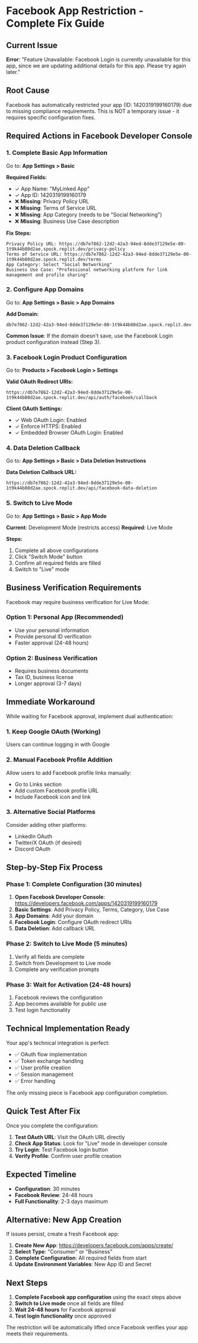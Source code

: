 # Facebook App Restriction - Complete Fix Guide

## Current Issue
**Error**: "Feature Unavailable: Facebook Login is currently unavailable for this app, since we are updating additional details for this app. Please try again later."

## Root Cause
Facebook has automatically restricted your app (ID: 1420319199160179) due to missing compliance requirements. This is NOT a temporary issue - it requires specific configuration fixes.

## Required Actions in Facebook Developer Console

### 1. Complete Basic App Information
Go to: **App Settings > Basic**

**Required Fields:**
- ✓ App Name: "MyLinked App" 
- ✓ App ID: 1420319199160179
- ❌ **Missing**: Privacy Policy URL
- ❌ **Missing**: Terms of Service URL
- ❌ **Missing**: App Category (needs to be "Social Networking")
- ❌ **Missing**: Business Use Case description

**Fix Steps:**
```
Privacy Policy URL: https://db7e7862-12d2-42a3-94ed-8dde37129e5e-00-1t9k44b80d2ae.spock.replit.dev/privacy-policy
Terms of Service URL: https://db7e7862-12d2-42a3-94ed-8dde37129e5e-00-1t9k44b80d2ae.spock.replit.dev/terms
App Category: Select "Social Networking"
Business Use Case: "Professional networking platform for link management and profile sharing"
```

### 2. Configure App Domains
Go to: **App Settings > Basic > App Domains**

**Add Domain:**
```
db7e7862-12d2-42a3-94ed-8dde37129e5e-00-1t9k44b80d2ae.spock.replit.dev
```

**Common Issue**: If the domain doesn't save, use the Facebook Login product configuration instead (Step 3).

### 3. Facebook Login Product Configuration
Go to: **Products > Facebook Login > Settings**

**Valid OAuth Redirect URIs:**
```
https://db7e7862-12d2-42a3-94ed-8dde37129e5e-00-1t9k44b80d2ae.spock.replit.dev/api/auth/facebook/callback
```

**Client OAuth Settings:**
- ✓ Web OAuth Login: Enabled
- ✓ Enforce HTTPS: Enabled
- ✓ Embedded Browser OAuth Login: Enabled

### 4. Data Deletion Callback
Go to: **App Settings > Basic > Data Deletion Instructions**

**Data Deletion Callback URL:**
```
https://db7e7862-12d2-42a3-94ed-8dde37129e5e-00-1t9k44b80d2ae.spock.replit.dev/api/facebook-data-deletion
```

### 5. Switch to Live Mode
Go to: **App Settings > Basic > App Mode**

**Current**: Development Mode (restricts access)
**Required**: Live Mode

**Steps:**
1. Complete all above configurations
2. Click "Switch Mode" button
3. Confirm all required fields are filled
4. Switch to "Live" mode

## Business Verification Requirements

Facebook may require business verification for Live Mode:

### Option 1: Personal App (Recommended)
- Use your personal information
- Provide personal ID verification
- Faster approval (24-48 hours)

### Option 2: Business Verification
- Requires business documents
- Tax ID, business license
- Longer approval (3-7 days)

## Immediate Workaround

While waiting for Facebook approval, implement dual authentication:

### 1. Keep Google OAuth (Working)
Users can continue logging in with Google

### 2. Manual Facebook Profile Addition
Allow users to add Facebook profile links manually:
- Go to Links section
- Add custom Facebook profile URL
- Include Facebook icon and link

### 3. Alternative Social Platforms
Consider adding other platforms:
- LinkedIn OAuth
- Twitter/X OAuth (if desired)
- Discord OAuth

## Step-by-Step Fix Process

### Phase 1: Complete Configuration (30 minutes)
1. **Open Facebook Developer Console**: https://developers.facebook.com/apps/1420319199160179
2. **Basic Settings**: Add Privacy Policy, Terms, Category, Use Case
3. **App Domains**: Add your domain
4. **Facebook Login**: Configure OAuth redirect URIs
5. **Data Deletion**: Add callback URL

### Phase 2: Switch to Live Mode (5 minutes)
1. Verify all fields are complete
2. Switch from Development to Live mode
3. Complete any verification prompts

### Phase 3: Wait for Activation (24-48 hours)
1. Facebook reviews the configuration
2. App becomes available for public use
3. Test login functionality

## Technical Implementation Ready

Your app's technical integration is perfect:
- ✅ OAuth flow implementation
- ✅ Token exchange handling
- ✅ User profile creation
- ✅ Session management
- ✅ Error handling

The only missing piece is Facebook app configuration completion.

## Quick Test After Fix

Once you complete the configuration:

1. **Test OAuth URL**: Visit the OAuth URL directly
2. **Check App Status**: Look for "Live" mode in developer console
3. **Try Login**: Test Facebook login button
4. **Verify Profile**: Confirm user profile creation

## Expected Timeline

- **Configuration**: 30 minutes
- **Facebook Review**: 24-48 hours
- **Full Functionality**: 2-3 days maximum

## Alternative: New App Creation

If issues persist, create a fresh Facebook app:

1. **Create New App**: https://developers.facebook.com/apps/create/
2. **Select Type**: "Consumer" or "Business"
3. **Complete Configuration**: All required fields from start
4. **Update Environment Variables**: New App ID and Secret

## Next Steps

1. **Complete Facebook app configuration** using the exact steps above
2. **Switch to Live mode** once all fields are filled
3. **Wait 24-48 hours** for Facebook approval
4. **Test login functionality** once approved

The restriction will be automatically lifted once Facebook verifies your app meets their requirements.